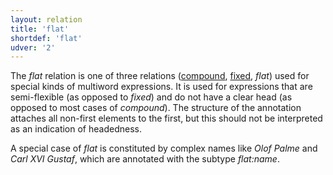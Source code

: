 ```yaml
---
layout: relation
title: 'flat'
shortdef: 'flat'
udver: '2'
---
```


The _flat_ relation is one of three relations ([compound](), [fixed](), _flat_) 
used for special kinds of multiword expressions. It is used for expressions that
are semi-flexible (as opposed to _fixed_) and do not have a clear head (as opposed to
most cases of _compound_). The structure of the annotation attaches all non-first elements
to the first, but this should not be interpreted as an indication of headedness. 

A special case of _flat_ is constituted by complex names like _Olof Palme_ and 
_Carl XVI Gustaf_, which are annotated with the subtype _flat:name_.
<!-- Interlanguage links updated Út zář 29 20:43:19 CEST 2020 -->
